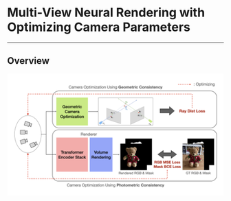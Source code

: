 # Multi-View Neural Rendering with Optimizing Camera Parameters

***

## Overview
![image](imgs/overview.jpeg)
